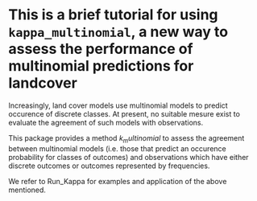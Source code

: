 
# This is a brief tutorial for using `kappa_multinomial`, a new way to assess the performance of multinomial predictions for landcover 

Increasingly, land cover models use multinomial models to predict occurence of discrete classes. At present, no suitable mesure exist to evaluate the agreement of such models with observations.

This package provides a method $k_multinomial$ to assess the agreement between multinomial models (i.e. those that predict an occurence probability for classes of outcomes) and observations which have either discrete outcomes or outcomes represented by frequencies.

We refer to Run_Kappa for examples and application of the above mentioned.


